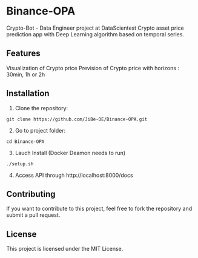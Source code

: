 # Binance-OPA
Crypto-Bot - Data Engineer project at DataScientest
Crypto asset price prediction app with Deep Learning algorithm based on temporal series.

## Features
Visualization of Crypto price
Prevision of Crypto price with horizons : 30min, 1h or 2h

## Installation

1. Clone the repository:

```
git clone https://github.com/JiBe-DE/Binance-OPA.git
```

2. Go to project folder:

```
cd Binance-OPA
```

3. Lauch Install (Docker Deamon needs to run)

```
./setup.sh
```

4. Access API through http://localhost:8000/docs


## Contributing
If you want to contribute to this project, feel free to fork the repository and submit a pull request.

## License
This project is licensed under the MIT License.
